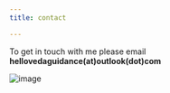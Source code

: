 ```yaml
---
title: contact

---
```




To get in touch with me please email **hellovedaguidance(at)outlook(dot)com**

![image](https://NavWeb.b-cdn.net/Copy%20of%20Simple%20Flowchart%20Infographic%20Graph-4.jpg)